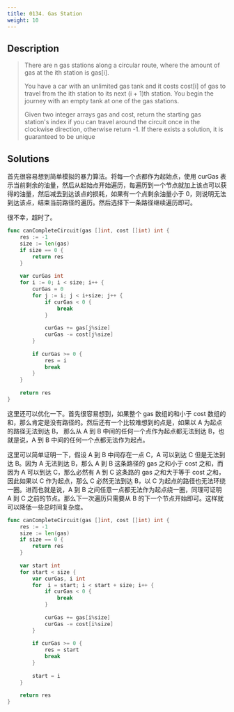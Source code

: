 ```yaml
---
title: 0134. Gas Station
weight: 10
---
```

## Description

> There are n gas stations along a circular route, where the amount of gas at the ith station is gas[i].
> 
> You have a car with an unlimited gas tank and it costs cost[i] of gas to travel from the ith station to its next (i + 1)th station. You begin the journey with an empty tank at one of the gas stations.
> 
> Given two integer arrays gas and cost, return the starting gas station's index if you can travel around the circuit once in the clockwise direction, otherwise return -1. If there exists a solution, it is guaranteed to be unique

## Solutions

首先很容易想到简单模拟的暴力算法。将每一个点都作为起始点，使用 curGas 表示当前剩余的油量，然后从起始点开始遍历，每遍历到一个节点就加上该点可以获得的油量，然后减去到达该点的损耗，如果有一个点剩余油量小于 0，则说明无法到达该点，结束当前路径的遍历。然后选择下一条路径继续遍历即可。

很不幸，超时了。
```go
func canCompleteCircuit(gas []int, cost []int) int {
    res := -1
    size := len(gas)
    if size == 0 {
        return res
    }
    
    var curGas int 
    for i := 0; i < size; i++ {
        curGas = 0
        for j := i; j < i+size; j++ {
            if curGas < 0 {
                break
            }
            
            curGas += gas[j%size]
            curGas -= cost[j%size]
        }
        
        if curGas >= 0 {
            res = i
            break
        }
    }
    
    return res
}
```


这里还可以优化一下。首先很容易想到，如果整个 gas 数组的和小于 cost 数组的和，那么肯定是没有路径的。然后还有一个比较难想到的点是，如果以 A 为起点的路径无法到达 B， 那么从 A 到 B 中间的任何一个点作为起点都无法到达 B，也就是说，A 到 B 中间的任何一个点都无法作为起点。

这里可以简单证明一下，假设 A 到 B 中间存在一点 C，A 可以到达 C 但是无法到达 B。因为 A 无法到达 B，那么 A 到 B 这条路径的 gas 之和小于 cost 之和，而因为 A 可以到达 C，那么必然有 A 到 C 这条路的 gas 之和大于等于 cost 之和，因此如果以 C 作为起点，那么 C 必然无法到达 B，以 C 为起点的路径也无法环绕一圈。进而也就是说，A 到 B 之间任意一点都无法作为起点绕一圈，同理可证明 A 到 C 之前的节点。那么下一次遍历只需要从 B 的下一个节点开始即可。这样就可以降低一些总时间复杂度。

```go
func canCompleteCircuit(gas []int, cost []int) int {
    res := -1
    size := len(gas)
    if size == 0 {
        return res
    }
    
    var start int
    for start < size {
        var curGas, i int
        for  i = start; i < start + size; i++ {
            if curGas < 0 {
                break
            }
            
            curGas += gas[i%size]
            curGas -= cost[i%size]
        }
        
        if curGas >= 0 {
            res = start
            break
        }
        
        start = i
    }
    
    return res
}
```


